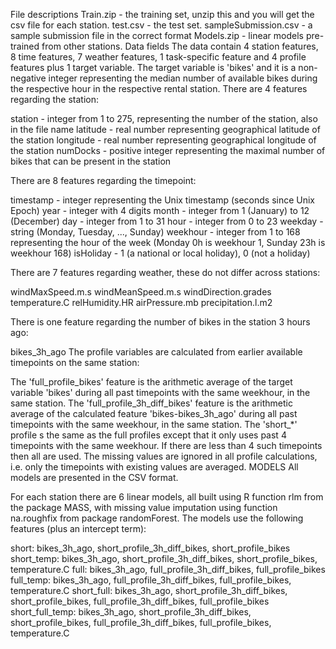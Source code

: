 File descriptions
Train.zip - the training set, unzip this and you will get the csv file for each station.
test.csv - the test set.
sampleSubmission.csv - a sample submission file in the correct format
Models.zip - linear models pre-trained from other stations.
Data fields
The data contain 4 station features, 8 time features, 7 weather features, 1 task-specific feature and 4 profile features plus 1 target variable. The target variable is 'bikes' and it is a non-negative integer representing the median number of available bikes during the respective hour in the respective rental station. There are 4 features regarding the station:

station - integer from 1 to 275, representing the number of the station, also in the file name
latitude - real number representing geographical latitude of the station
longitude - real number representing geographical longitude of the station
numDocks - positive integer representing the maximal number of bikes that can be present in the station

There are 8 features regarding the timepoint:

timestamp - integer representing the Unix timestamp (seconds since Unix Epoch)
year - integer with 4 digits
month - integer from 1 (January) to 12 (December)
day - integer from 1 to 31
hour - integer from 0 to 23
weekday - string (Monday, Tuesday, ..., Sunday)
weekhour - integer from 1 to 168 representing the hour of the week (Monday 0h is weekhour 1, Sunday 23h is weekhour 168)
isHoliday - 1 (a national or local holiday), 0 (not a holiday)

There are 7 features regarding weather, these do not differ across stations:

windMaxSpeed.m.s
windMeanSpeed.m.s
windDirection.grades
temperature.C
relHumidity.HR
airPressure.mb
precipitation.l.m2

There is one feature regarding the number of bikes in the station 3 hours ago:

bikes_3h_ago
The profile variables are calculated from earlier available timepoints on the same station:

The 'full_profile_bikes' feature is the arithmetic average of the target variable 'bikes' during all past timepoints with the same weekhour, in the same station.
The 'full_profile_3h_diff_bikes' feature is the arithmetic average of the calculated feature 'bikes-bikes_3h_ago' during all past timepoints with the same weekhour, in the same station.
The 'short_*' profile s the same as the full profiles except that it only uses past 4 timepoints with the same weekhour. If there are less than 4 such timepoints then all are used. The missing values are ignored in all profile calculations, i.e. only the timepoints with existing values are averaged.
MODELS
All models are presented in the CSV format. 

For each station there are 6 linear models, all built using R function rlm from the package MASS, with missing value imputation using function na.roughfix from package randomForest. The models use the following features (plus an intercept term):

short: bikes_3h_ago, short_profile_3h_diff_bikes, short_profile_bikes
short_temp: bikes_3h_ago, short_profile_3h_diff_bikes, short_profile_bikes, temperature.C
full: bikes_3h_ago, full_profile_3h_diff_bikes, full_profile_bikes
full_temp: bikes_3h_ago, full_profile_3h_diff_bikes, full_profile_bikes, temperature.C
short_full: bikes_3h_ago, short_profile_3h_diff_bikes, short_profile_bikes, full_profile_3h_diff_bikes, full_profile_bikes
short_full_temp: bikes_3h_ago, short_profile_3h_diff_bikes, short_profile_bikes, full_profile_3h_diff_bikes, full_profile_bikes, temperature.C